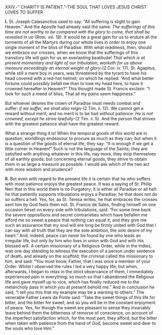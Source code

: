 
XXIV.-” CHARITY IS PATIENT.”-THE SOUL THAT LOVES JESUS CHRIST LOVES TO SUFFER

**I\.** St. Joseph Calasanctius used to say: “All suffering is slight to gain Heaven.” And the Apostle had already said the same: _The sufferings of this time are not worthy to be compared with the glory to come, that shall be revealed in us_-(Rom. viii. 18). It would be a great gain for us to endure all the torments of all the Martyrs during our whole lives in order to enjoy one single moment of the bliss of Paradise. With what readiness, then, should we embrace our crosses, when we know that the sufferings of this transitory life will gain for us an everlasting beatitude! _That which is at present momentary and light of our tribulation, worketh for us above measure exceedingly an eternal weight of glory-_(2 Cor. iv. 17). St. Agapitus, while still a mere boy in years, was threatened by the tyrant to have his head covered with a red-hot helmet; on which he replied: “And what better fortune could possibly befall me than to lose my head here, to have it crowned hereafter in Heaven?” This thought made St. Francis exclaim: “I look for such a meed of bliss, That all my pains seem happiness.”

But whoever desires the crown of Paradise must needs combat and suffer: _if we suffer, we shall also reign_-(2 Tim. ii. 12). We cannot get a reward without merit; and no merit is to be had without patience: _He is not crowned, except he strive lawfully_-(2 Tim. ii. 5). And the person that strives with the greatest patience shall have the greatest reward.

What a strange thing it is! When the temporal goods of this world are in question, worldlings endeavour to procure as much as they can; but when it is a question of the goods of eternal life, they say: “It is enough if we get a little corner in Heaven!” Such is not the language of the Saints; they are satisfied with anything whatever in this life, nay more, they strip themselves of all earthly goods; but concerning eternal goods, they strive to obtain them in as large a measure as possible. I would ask which of the two act with more wisdom and prudence?

**II\.** But even with regard to the present life it is certain that he who suffers with most patience enjoys the greatest peace. It was a saying of St. Philip Neri that in this world there is no Purgatory; it is either all Paradise or all hell: he that patiently supports tribulations enjoys a Paradise; he that does not do so suffers a hell. Yes, for, as St. Teresa writes, he that embraces the crosses sent him by God feels them not. St. Francis de Sales, finding himself on one occasion beset on every side with tribulations, said: “For some time back the severe oppositions and secret contrarieties which have befallen me afford me so sweet a peace that nothing can equal it; and they give me such an assurance that my soul will ere long be firmly united with God that I can say with all truth that they are the sole ambition, the sole desire of my heart.” And, indeed, peace can never be found by one who leads an irregular life, but only by him who lives in union with God and with His blessed will. A certain missionary of a Religious Order, while in the Indies, was one day standing to witness the execution of a person under sentence of death, and already on the scaffold; the criminal called the missionary to him, and said: “You must know, Father, that I was once a member of your Order. Whilst I observed the rules I led a very happy life; but when, afterwards, I began to relax in the strict observance of them, I immediately experienced pain in everything; so much so that I abandoned the Religious life and gave myself up to vice, which has finally reduced me to the melancholy pass in which you at present behold me.” And in conclusion he said, “I tell you this that my example may be a warning to others.” The venerable Father Lewis da Ponte said: “Take the sweet things of this life for bitter, and the bitter for sweet; and so you will be in the constant enjoyment of peace. Yes, for though the sweet are pleasant to sense they invariably leave behind them the bitterness of remorse of conscience, on account of the imperfect satisfaction which, for the most part, they afford; but the bitter when taken with patience from the hand of God, become sweet and dear to the souls who love Him.”


